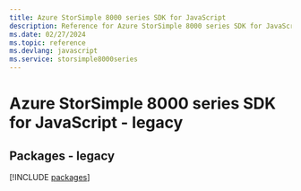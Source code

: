 ```yaml
---
title: Azure StorSimple 8000 series SDK for JavaScript
description: Reference for Azure StorSimple 8000 series SDK for JavaScript
ms.date: 02/27/2024
ms.topic: reference
ms.devlang: javascript
ms.service: storsimple8000series
---
```

# Azure StorSimple 8000 series SDK for JavaScript - legacy
## Packages - legacy
[!INCLUDE [packages](storsimple-8000-series-index.md)]